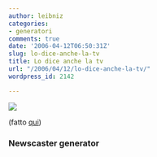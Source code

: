 ```yaml
---
author: leibniz
categories:
- generatori
comments: true
date: '2006-04-12T06:50:31Z'
slug: lo-dice-anche-la-tv
title: Lo dice anche la tv
url: "/2006/04/12/lo-dice-anche-la-tv/"
wordpress_id: 2142

---
```

![](https://www.leibniz-blogs.it/gallery/break.jpg)


(fatto [qui](https://www.imagegenerator.net/create/newscaster/))


### Newscaster generator
